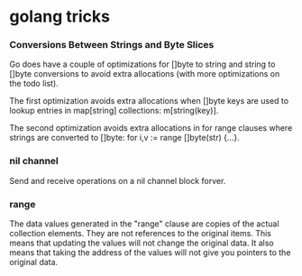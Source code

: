 # golang tricks

### Conversions Between Strings and Byte Slices

Go does have a couple of optimizations for []byte to string and string to []byte conversions to avoid extra allocations (with more optimizations on the todo list).

The first optimization avoids extra allocations when []byte keys are used to lookup entries in map[string] collections: m[string(key)].

The second optimization avoids extra allocations in for range clauses where strings are converted to []byte: for i,v := range []byte(str) {...}.


### nil channel

Send and receive operations on a nil channel block forver. 


### range

The data values generated in the "range" clause are copies of the actual collection elements. They are not references to the original items. This means that updating the values will not change the original data. It also means that taking the address of the values will not give you pointers to the original data.
